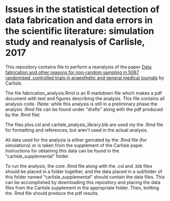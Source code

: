 # Issues in the statistical detection of data fabrication and data errors in the scientific literature: simulation study and reanalysis of Carlisle, 2017  
  
 This repository contains file to perform a reanalysis of the paper [Data fabrication and other reasons for non-random sampling in 5087 randomised, controlled trials in anaesthetic and general medical journals](http://onlinelibrary.wiley.com/doi/10.1111/anae.13938/full) by Carlisle.  
   
 The file fabrication_analysis.Rmd is an R markdown file which makes a pdf document with text and figures describing the analysis. This file contains all analysis code. (Note: while this analysis is still in a preliminary phase the analysis .Rmd file can be found under "drafts" along with the pdf produced by the .Rmd file)  
   
The files plos.csl and carlisle_analysis_library.bib are used my the .Rmd file for formatting and references, but aren't used in the actual analysis.  
  
All data used for the analysis is either genrated by the .Rmd file (for simulations) or is taken from the supplement of the Carlisle paper. Instructions for obtaining this data can be found in the "carlisle_supplemental" folder.  
  
To run the analysis, the core .Rmd file along with the .csl and .bib files should be placed in a folder together, and the data placed in a subfolder of this folder named "carlisle_supplemental" should contain the data files. This can be accomplished by downloading this repository and placing the data files from the Carlisle supplement in the appropriate folder. Then, knitting the .Rmd file should produce the pdf results.

